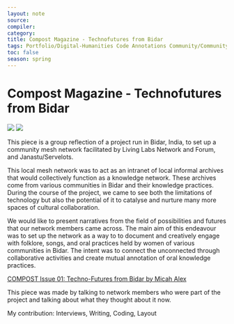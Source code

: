 ```yaml
---
layout: note
source:
compiler:
category:
title: Compost Magazine - Technofutures from Bidar
tags: Portfolio/Digital-Humanities Code Annotations Community/CommunityNetworks Community/CommunityTechnology portfolio/Writing/Research
toc: false
season: spring
---
```


# Compost Magazine - Technofutures from Bidar
![](https://live.staticflickr.com/65535/52945939984_6e14511726_c_d.jpg)
![](https://live.staticflickr.com/65535/52946258308_c293c5b376_c_d.jpg)

This piece is a group reflection of a project run in Bidar, India, to set up a community mesh network facilitated by Living Labs Network and Forum, and Janastu/Servelots.

This local mesh network was to act as an intranet of local informal archives that would collectively function as a knowledge network. These archives come from various communities in Bidar and their knowledge practices. During the course of the project, we came to see both the limitations of technology but also the potential of it to catalyse and nurture many more spaces of cultural collaboration.

We would like to present narratives from the field of possibilities and futures that our network members came across. The main aim of this endeavour was to set up the network as a way to to document and creatively engage with folklore, songs, and oral practices held by women of various communities in Bidar. The intent was to connect the unconnected through collaborative activities and create mutual annotation of oral knowledge practices.

[COMPOST Issue 01: Techno-Futures from Bidar by Micah Alex](https://one.compost.digital/fertile-technofutures-from-bidar)

This piece was made by talking to network members who were part of the project and talking about what they thought about it now.

My contribution: Interviews, Writing, Coding, Layout

